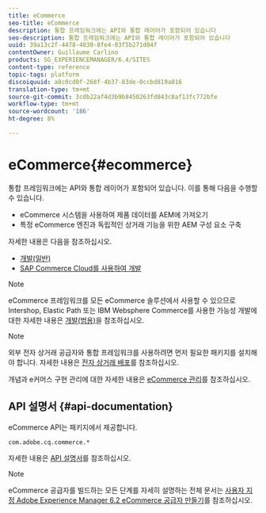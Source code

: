 ```yaml
---
title: eCommerce
seo-title: eCommerce
description: 통합 프레임워크에는 API와 통합 레이어가 포함되어 있습니다
seo-description: 통합 프레임워크에는 API와 통합 레이어가 포함되어 있습니다
uuid: 39a13c2f-4478-4030-8fe4-03f5b271d04f
contentOwner: Guillaume Carlino
products: SG_EXPERIENCEMANAGER/6.4/SITES
content-type: reference
topic-tags: platform
discoiquuid: a8c0cd0f-268f-4b37-83de-0ccbd819a016
translation-type: tm+mt
source-git-commit: 3cdb22af4d3b9b8450263fd843c8af13fc772bfe
workflow-type: tm+mt
source-wordcount: '186'
ht-degree: 8%

---
```



# eCommerce{#ecommerce}

통합 프레임워크에는 API와 통합 레이어가 포함되어 있습니다. 이를 통해 다음을 수행할 수 있습니다.

* eCommerce 시스템을 사용하여 제품 데이터를 AEM에 가져오기
* 특정 eCommerce 엔진과 독립적인 상거래 기능을 위한 AEM 구성 요소 구축

자세한 내용은 다음을 참조하십시오.

* [개발(일반)](/help/sites-developing/generic.md)
* [SAP Commerce Cloud를 사용하여 개발](/help/sites-developing/sap-commerce-cloud.md)

>[!NOTE]
>
>eCommerce 프레임워크를 모든 eCommerce 솔루션에서 사용할 수 있으므로 Intershop, Elastic Path 또는 IBM Websphere Commerce를 사용한 가능성 개발에 대한 자세한 내용은 [개발(범용)](/help/sites-developing/generic.md)을 참조하십시오.

>[!NOTE]
>
>외부 전자 상거래 공급자와 통합 프레임워크를 사용하려면 먼저 필요한 패키지를 설치해야 합니다. 자세한 내용은 [전자 상거래 배포](/help/sites-deploying/ecommerce.md)를 참조하십시오.
>
>개념과 e커머스 구현 관리에 대한 자세한 내용은 [eCommerce 관리](/help/sites-administering/ecommerce.md)를 참조하십시오.

## API 설명서 {#api-documentation}

eCommerce API는 패키지에서 제공합니다.

`com.adobe.cq.commerce.*`

자세한 내용은 [API 설명서](https://helpx.adobe.com/experience-manager/6-4/sites/developing/using/reference-materials/javadoc/index.html)를 참조하십시오.

>[!NOTE]
>
>eCommerce 공급자를 빌드하는 모든 단계를 자세히 설명하는 전체 문서는 [사용자 지정 Adobe Experience Manager 6.2 eCommerce 공급자 만들기](https://helpx.adobe.com/kr/experience-manager/using/ecommerce62.html)를 참조하십시오.

